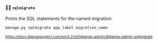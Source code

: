 #### 🧑‍🔬 `sqlmigrate`

Prints the SQL statements for the named migration.

```sh
manage.py sqlmigrate app_label migration_name
```

<small>

https://docs.djangoproject.com/en/4.2/ref/django-admin/#django-admin-sqlmigrate

</small>


<aside class="notes">
</aside>
